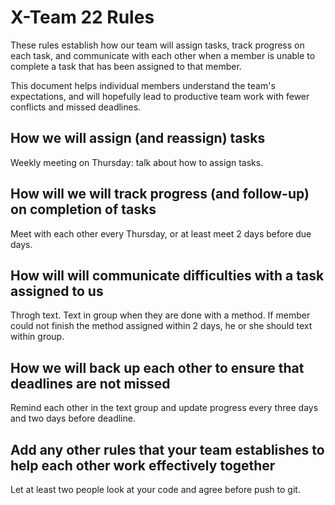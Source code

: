 # X-Team 22 Rules

These rules establish how our team will assign tasks,
track progress on each task, and communicate with each other 
when a member is unable to complete a task that has been assigned to that member.

This document helps individual members understand the team's expectations,
and will hopefully lead to productive team work with fewer conflicts
and missed deadlines.

## How we will assign (and reassign) tasks
Weekly meeting on Thursday: talk about how to assign tasks.

## How will we will track progress (and follow-up) on completion of tasks

Meet with each other every Thursday, or at least meet 2 days before due days.

## How will will communicate difficulties with a task assigned to us

Throgh text. Text in group when they are done with a method. 
If member could not finish the method assigned within 2 days, he or she should text within group.

## How we will back up each other to ensure that deadlines are not missed

Remind each other in the text group and update progress every three days and two days before deadline.

## Add any other rules that your team establishes to help each other work effectively together

Let at least two people look at your code and agree before push to git.

